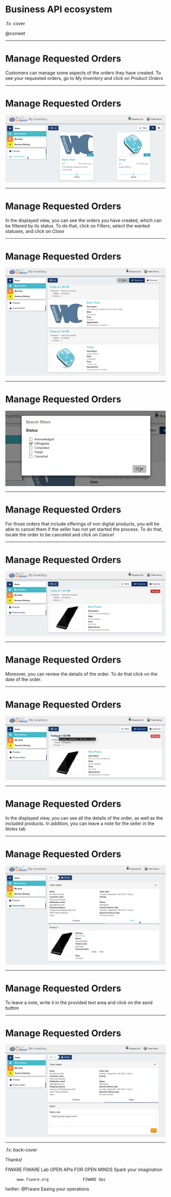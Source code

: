 # Business API ecosystem

.fx: cover

@conwet

---
# Manage Requested Orders


Customers can manage some aspects of the orders they have created. To see your requested orders, go to *My Inventory* and click on *Product Orders*

---
# Manage Requested Orders

![](./images/user/custord1.png  )

---
# Manage Requested Orders

In the displayed view, you can see the orders you have created, which can be filtered by its status. To do that, click on *Filters*, select the wanted statuses, and click on *Close*

---
# Manage Requested Orders

![](./images/user/custord2.png  )

---
# Manage Requested Orders

![](./images/user/custord3.png  )

---
# Manage Requested Orders

For those orders that include offerings of non digital products, you will be able to cancel them if the seller has not yet started the process. To do that, locate the order to be canceled and click on *Cancel*

---
# Manage Requested Orders

![](./images/user/custord4.png  )

---
# Manage Requested Orders

Moreover, you can review the details of the order. To do that click on the date of the order.

---
# Manage Requested Orders

![](./images/user/custord5.png  )

---
# Manage Requested Orders

In the displayed view, you can see all the details of the order, as well as the included products. In addition, you can leave a note for the seller in the *Notes* tab

---
# Manage Requested Orders

![](./images/user/custord6.png  )

---
# Manage Requested Orders

To leave a note, write it in the provided text area and click on the send button

---
# Manage Requested Orders

![](./images/user/custord7.png  )


---

.fx: back-cover

Thanks!

FIWARE                                FIWARE Lab
OPEN APIs FOR OPEN MINDS              Spark your imagination

         www.fiware.org               FIWARE Ops
twitter: @Fiware                      Easing your operations
